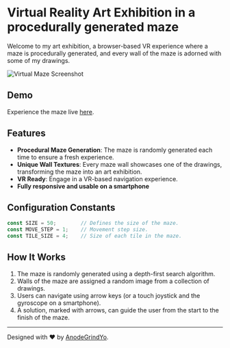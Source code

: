 # Virtual Reality Art Exhibition in a procedurally generated maze

Welcome to my art exhibition, a browser-based VR experience where a maze is procedurally generated, and every wall of the maze is adorned with some of my drawings. 

![Virtual Maze Screenshot](https://cdn.discordapp.com/attachments/932672918859702355/1152162788165296138/image.png)

## Demo

Experience the maze live [here](https://codepen.io/Adr_G/full/ZEVzLoK).

## Features

- **Procedural Maze Generation**: The maze is randomly generated each time to ensure a fresh experience.
- **Unique Wall Textures**: Every maze wall showcases one of the drawings, transforming the maze into an art exhibition.
- **VR Ready**: Engage in a VR-based navigation experience.
- **Fully responsive and usable on a smartphone**

## Configuration Constants

```javascript
const SIZE = 50;        // Defines the size of the maze.
const MOVE_STEP = 1;    // Movement step size.
const TILE_SIZE = 4;    // Size of each tile in the maze.
```

## How It Works

1. The maze is randomly generated using a depth-first search algorithm.
2. Walls of the maze are assigned a random image from a collection of drawings.
3. Users can navigate using arrow keys (or a touch joystick and the gyroscope on a smartphone).
4. A solution, marked with arrows, can guide the user from the start to the finish of the maze.



---

Designed with :heart: by [AnodeGrindYo](https://codepen.io/Adr_G).
